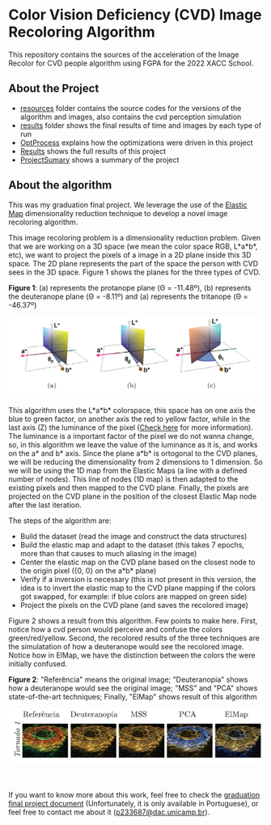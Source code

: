 # **Color Vision Deficiency (CVD) Image Recoloring Algorithm**

This repository contains the sources of the acceleration of the Image Recolor for CVD people algorithm using FGPA for the 2022 XACC School.

## **About the Project**
* [resources](https://github.com/PedrooHR/CVDImgRecolor_FPGA/tree/main/resources) folder contains the source codes for the versions of the algorithm and images, also contains the cvd perception simulation
* [results](https://github.com/PedrooHR/CVDImgRecolor_FPGA/tree/main/results) folder shows the final results of time and images by each type of run
* [OptProcess](https://github.com/PedrooHR/CVDImgRecolor_FPGA/blob/main/OptProcess.md) explains how the optimizations were driven in this project
* [Results](https://github.com/PedrooHR/CVDImgRecolor_FPGA/blob/main/Results.md) shows the full results of this project
* [ProjectSumary](https://github.com/PedrooHR/CVDImgRecolor_FPGA/blob/main/ProjectSummary.pdf) shows a summary of the project

## **About the algorithm**
This was my graduation final project. We leverage the use of the [Elastic Map](http://bioinfo-out.curie.fr/projects/elmap/) dimensionality reduction technique to develop a novel image recoloring algorithm.

This image recoloring problem is a dimensionality reduction problem. Given that we are working on a 3D space (we mean the color space RGB, L\*a\*b\*, etc), we want to project the pixels of a image in a 2D plane inside this 3D space. The 2D plane represents the part of the space the person with CVD sees in the 3D space. Figure 1 shows the planes for the three types of CVD.

**Figure 1**: (a) represents the protanope plane (&Theta; = -11.48º), (b) represents the deuteranope plane (&Theta; = -8.11º) and (a) represents the tritanope (&Theta; = -46.37º) 

<div align="center"><img  src="resources/imgs/cvd-planes.png" width="600px"></div>

This algorithm uses the L\*a\*b\* colorspace, this space has on one axis the blue to green factor, on another axis the red to yellow factor, while in the last axis (Z) the luminance of the pixel ([Check here](https://en.wikipedia.org/wiki/CIELAB_color_space) for more information). The luminance is a important factor of the pixel we do not wanna change, so, in this algorithm we leave the value of the luminance as it is, and works on the a\* and b\* axis. Since the plane a\*b\* is ortogonal to the CVD planes, we will be reducing the dimensionality from 2 dimensions to 1 dimension. So we will be using the 1D map from the Elastic Maps (a line with a defined number of nodes). This line of nodes (1D map) is then adapted to the existing pixels and then mapped to the CVD plane. Finally, the pixels are projected on the CVD plane in the position of the closest Elastic Map node after the last iteration.

The steps of the algorithm are:
    
* Build the dataset (read the image and construct the data structures)
* Build the elastic map and adapt to the dataset (this takes 7 epochs, more than that causes to much aliasing in the image)
* Center the elastic map on the CVD plane based on the closest node to the origin pixel ({0, 0} on the a\*b\* plane)
* Verify if a inversion is necessary (this is not present in this version, the idea is to invert the elastic map to the CVD plane mapping if the colors got swapped, for example: if blue colors are mapped on green side)
* Project the pixels on the CVD plane (and saves the recolored image)

Figure 2 shows a result from this algorithm. Few points to make here. First, notice how a cvd person would perceive and confuse the colors green/red/yellow. Second, the recolored results of the three techniques are the simulatation of how a deuteranope would see the recolored image. Notice how in ElMap, we have the distinction between the colors the were initially confused.

**Figure 2**: "Referência" means the original image; "Deuteranopia" shows how a deuteranope would see the original image; "MSS" and "PCA" shows state-of-the-art techniques; Finally, "ElMap" shows result of this algorithm
<div align="center"><img  src="resources/imgs/example.png" width="800px"></div>

<br><br>
If you want to know more about this work, feel free to check the [graduation final project document](https://repositorio.ufsc.br/bitstream/handle/123456789/192338/TCCFinal.pdf?sequence=1) (Unfortunately, it is only available in Portuguese), or feel free to contact me about it (p233687@dac.unicamp.br). 

